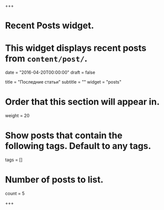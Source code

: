 +++
# Recent Posts widget.
# This widget displays recent posts from `content/post/`.

date = "2016-04-20T00:00:00"
draft = false

title = "Последние статьи"
subtitle = ""
widget = "posts"

# Order that this section will appear in.
weight = 20

# Show posts that contain the following tags. Default to any tags.
tags = []

# Number of posts to list.
count = 5

+++

